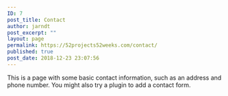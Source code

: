 ```yaml
---
ID: 7
post_title: Contact
author: jarndt
post_excerpt: ""
layout: page
permalink: https://52projects52weeks.com/contact/
published: true
post_date: 2018-12-23 23:07:56
---
```

This is a page with some basic contact information, such as an address and phone number. You might also try a plugin to add a contact form.